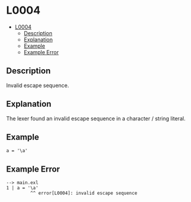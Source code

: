 <!-- Part of the Exeme Project, under the MIT license. See '/LICENSE' for license information. SPDX-License-Identifier: MIT License. -->

# L0004

- [L0004](#l0004)
  - [Description](#description)
  - [Explanation](#explanation)
  - [Example](#example)
  - [Example Error](#example-error)

## Description

Invalid escape sequence.

## Explanation

The lexer found an invalid escape sequence in a character / string literal.

## Example

```
a = '\a'
```

## Example Error

```
--> main.exl
1 | a = '\a'
         ^^ error[L0004]: invalid escape sequence
```
